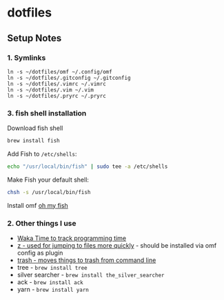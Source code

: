 dotfiles
========

## Setup Notes

### 1. Symlinks

```
ln -s ~/dotfiles/omf ~/.config/omf
ln -s ~/dotfiles/.gitconfig ~/.gitconfig
ln -s ~/dotfiles/.vimrc ~/.vimrc
ln -s ~/dotfiles/.vim ~/.vim
ln -s ~/dotfiles/.pryrc ~/.pryrc
```

### 3. fish shell installation
Download fish shell

```sh
brew install fish
```

Add Fish to `/etc/shells`:

```sh
echo "/usr/local/bin/fish" | sudo tee -a /etc/shells
```

Make Fish your default shell:

```sh
chsh -s /usr/local/bin/fish
```

Install omf [oh my fish](https://github.com/oh-my-fish/oh-my-fish)

### 2. Other things I use

* [Waka Time to track programming time](https://wakatime.com/)
* [z - used for jumping to files more quickly](https://github.com/rupa/z) - should be installed via omf config as plugin
* [trash - moves things to trash from command line](http://hasseg.org/trash/)
* tree - `brew install tree`
* silver searcher - `brew install the_silver_searcher`
* ack - `brew install ack`
* yarn - `brew install yarn`
